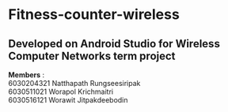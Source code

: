 # Fitness-counter-wireless
## **Developed on Android Studio for Wireless Computer Networks term project** <br />
**Members** : <br />
6030204321 Natthapath Rungseesiripak <br />
6030511021 Worapol Krichmaitri <br />
6030516121 Worawit Jitpakdeebodin


